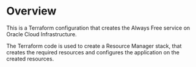 # Overview
This is a Terraform configuration that creates the Always Free service on Oracle Cloud Infrastructure.

The Terraform code is used to create a Resource Manager stack, that creates the required resources and configures the application on the created resources.